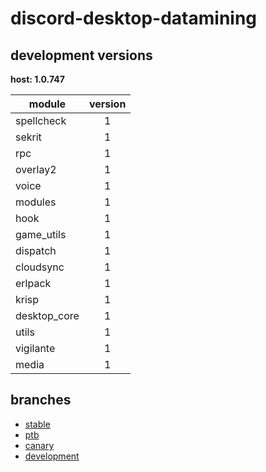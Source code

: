 # discord-desktop-datamining

## development versions

**host: 1.0.747**

| module | version |
| ------ | :-----: |
| spellcheck | 1 |
| sekrit | 1 |
| rpc | 1 |
| overlay2 | 1 |
| voice | 1 |
| modules | 1 |
| hook | 1 |
| game_utils | 1 |
| dispatch | 1 |
| cloudsync | 1 |
| erlpack | 1 |
| krisp | 1 |
| desktop_core | 1 |
| utils | 1 |
| vigilante | 1 |
| media | 1 |

## branches

- [stable](https://github.com/OpenAsar/discord-desktop-datamining/tree/stable)
- [ptb](https://github.com/OpenAsar/discord-desktop-datamining/tree/ptb)
- [canary](https://github.com/OpenAsar/discord-desktop-datamining/tree/canary)
- [development](https://github.com/OpenAsar/discord-desktop-datamining/tree/development)